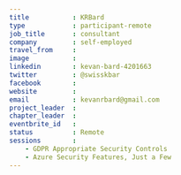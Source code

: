 ```yaml
---
title           : KRBard
type            : participant-remote
job_title       : consultant
company         : self-employed
travel_from     :
image           :
linkedin        : kevan-bard-4201663
twitter         : @swisskbar
facebook        :
website         :
email           : kevanrbard@gmail.com
project_leader  :
chapter_leader  :
eventbrite_id   :
status          : Remote
sessions        :
    - GDPR Appropriate Security Controls
    - Azure Security Features, Just a Few
---
```

